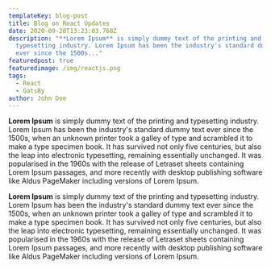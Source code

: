 ```yaml
---
templateKey: blog-post
title: Blog on React Updates
date: 2020-09-28T13:23:03.768Z
description: "**Lorem Ipsum** is simply dummy text of the printing and
  typesetting industry. Lorem Ipsum has been the industry's standard dummy text
  ever since the 1500s..."
featuredpost: true
featuredimage: /img/reactjs.png
tags:
  - React
  - GatsBy
author: John Doe
---
```

**Lorem Ipsum** is simply dummy text of the printing and typesetting industry. Lorem Ipsum has been the industry's standard dummy text ever since the 1500s, when an unknown printer took a galley of type and scrambled it to make a type specimen book. It has survived not only five centuries, but also the leap into electronic typesetting, remaining essentially unchanged. It was popularised in the 1960s with the release of Letraset sheets containing Lorem Ipsum passages, and more recently with desktop publishing software like Aldus PageMaker including versions of Lorem Ipsum.

**Lorem Ipsum** is simply dummy text of the printing and typesetting industry. Lorem Ipsum has been the industry's standard dummy text ever since the 1500s, when an unknown printer took a galley of type and scrambled it to make a type specimen book. It has survived not only five centuries, but also the leap into electronic typesetting, remaining essentially unchanged. It was popularised in the 1960s with the release of Letraset sheets containing Lorem Ipsum passages, and more recently with desktop publishing software like Aldus PageMaker including versions of Lorem Ipsum.